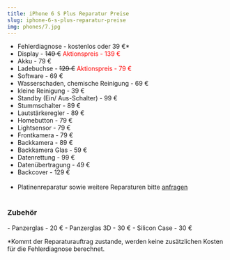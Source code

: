 ```yaml
---
title: iPhone 6 S Plus Reparatur Preise
slug: iphone-6-s-plus-reparatur-preise
img: phones/7.jpg
---
```


- Fehlerdiagnose - kostenlos oder 39 €*
- Display - <s>149 €</s> <font color=red> Aktionspreis - 139 €</font>
- Akku - 79 €
- Ladebuchse - <s>129 €</s><font color=red> Aktionspreis - 79 €</font>
- Software - 69 €
- Wasserschaden, chemische Reinigung - 69 €
- kleine Reinigung - 39 €
- Standby (Ein/ Aus-Schalter) - 99 €
- Stummschalter - 89 €
- Lautstärkeregler - 89 €
- Homebutton - 79 €
- Lightsensor - 79 €
- Frontkamera - 79 €
- Backkamera - 89 €
- Backkamera Glas - 59 €
- Datenrettung - 99 €
- Datenübertragung - 49 €
- Backcover - 129 €<br><br>
- Platinenreparatur sowie weitere Reparaturen bitte <a href="/kontakt">anfragen</a>
<br></br>
<h3>Zubehör</h3>
- Panzerglas - 20 €
- Panzerglas 3D - 30 €
- Silicon Case - 30 €

*Kommt der Reparaturauftrag zustande, werden keine zusätzlichen Kosten für die Fehlerdiagnose berechnet.
